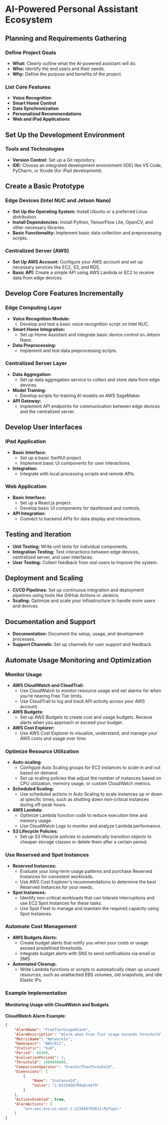 # AI-Powered Personal Assistant Ecosystem

## Planning and Requirements Gathering

### Define Project Goals

- **What:** Clearly outline what the AI-powered assistant will do.
- **Who:** Identify the end users and their needs.
- **Why:** Define the purpose and benefits of the project.

### List Core Features

- **Voice Recognition**
- **Smart Home Control**
- **Data Synchronization**
- **Personalized Recommendations**
- **Web and iPad Applications**

## Set Up the Development Environment

### Tools and Technologies

- **Version Control:** Set up a Git repository.
- **IDE:** Choose an integrated development environment (IDE) like VS Code, PyCharm, or Xcode (for iPad development).

## Create a Basic Prototype

### Edge Devices (Intel NUC and Jetson Nano)

- **Set Up the Operating System:** Install Ubuntu or a preferred Linux distribution.
- **Install Dependencies:** Install Python, TensorFlow Lite, OpenCV, and other necessary libraries.
- **Basic Functionality:** Implement basic data collection and preprocessing scripts.

### Centralized Server (AWS)

- **Set Up AWS Account:** Configure your AWS account and set up necessary services like EC2, S3, and RDS.
- **Basic API:** Create a simple API using AWS Lambda or EC2 to receive data from edge devices.

## Develop Core Features Incrementally

### Edge Computing Layer

- **Voice Recognition Module:**
  - Develop and test a basic voice recognition script on Intel NUC.
- **Smart Home Integration:**
  - Set up Home Assistant and integrate basic device control on Jetson Nano.
- **Data Preprocessing:**
  - Implement and test data preprocessing scripts.

### Centralized Server Layer

- **Data Aggregation:**
  - Set up data aggregation service to collect and store data from edge devices.
- **Model Training:**
  - Develop scripts for training AI models on AWS SageMaker.
- **API Gateway:**
  - Implement API endpoints for communication between edge devices and the centralized server.

## Develop User Interfaces

### iPad Application

- **Basic Interface:**
  - Set up a basic SwiftUI project.
  - Implement basic UI components for user interactions.
- **Integration:**
  - Integrate with local processing scripts and remote APIs.

### Web Application

- **Basic Interface:**
  - Set up a React.js project.
  - Develop basic UI components for dashboard and controls.
- **API Integration:**
  - Connect to backend APIs for data display and interactions.

## Testing and Iteration

- **Unit Testing:** Write unit tests for individual components.
- **Integration Testing:** Test interactions between edge devices, centralized server, and user interfaces.
- **User Testing:** Collect feedback from real users to improve the system.

## Deployment and Scaling

- **CI/CD Pipelines:** Set up continuous integration and deployment pipelines using tools like GitHub Actions or Jenkins.
- **Scaling:** Optimize and scale your infrastructure to handle more users and devices.

## Documentation and Support

- **Documentation:** Document the setup, usage, and development processes.
- **Support Channels:** Set up channels for user support and feedback.

## Automate Usage Monitoring and Optimization

### Monitor Usage

- **AWS CloudWatch and CloudTrail:**
  - Use CloudWatch to monitor resource usage and set alarms for when you’re nearing Free Tier limits.
  - Use CloudTrail to log and track API activity across your AWS account.
- **AWS Budgets:**
  - Set up AWS Budgets to create cost and usage budgets. Receive alerts when you approach or exceed your budget.
- **AWS Cost Explorer:**
  - Use AWS Cost Explorer to visualize, understand, and manage your AWS costs and usage over time.

### Optimize Resource Utilization

- **Auto-scaling:**
  - Configure Auto Scaling groups for EC2 instances to scale in and out based on demand.
  - Set up scaling policies that adjust the number of instances based on CPU utilization, memory usage, or custom CloudWatch metrics.
- **Scheduled Scaling:**
  - Use scheduled actions in Auto Scaling to scale instances up or down at specific times, such as shutting down non-critical instances during off-peak hours.
- **AWS Lambda:**
  - Optimize Lambda function code to reduce execution time and memory usage.
  - Use CloudWatch Logs to monitor and analyze Lambda performance.
- **S3 Lifecycle Policies:**
  - Set up S3 lifecycle policies to automatically transition objects to cheaper storage classes or delete them after a certain period.

### Use Reserved and Spot Instances

- **Reserved Instances:**
  - Evaluate your long-term usage patterns and purchase Reserved Instances for consistent workloads.
  - Use AWS Cost Explorer's recommendations to determine the best Reserved Instances for your needs.
- **Spot Instances:**
  - Identify non-critical workloads that can tolerate interruptions and use EC2 Spot Instances for these tasks.
  - Use Spot Fleet to manage and maintain the required capacity using Spot Instances.

### Automate Cost Management

- **AWS Budgets Alerts:**
  - Create budget alerts that notify you when your costs or usage exceed predefined thresholds.
  - Integrate budget alerts with SNS to send notifications via email or SMS.
- **Automated Cleanup:**
  - Write Lambda functions or scripts to automatically clean up unused resources, such as unattached EBS volumes, old snapshots, and idle Elastic IPs.

### Example Implementation

#### Monitoring Usage with CloudWatch and Budgets

**CloudWatch Alarm Example:**

```json
{
    "AlarmName": "FreeTierUsageAlarm",
    "AlarmDescription": "Alarm when Free Tier usage exceeds threshold",
    "MetricName": "NetworkIn",
    "Namespace": "AWS/EC2",
    "Statistic": "Sum",
    "Period": 86400,
    "EvaluationPeriods": 1,
    "Threshold": 1000000000,
    "ComparisonOperator": "GreaterThanThreshold",
    "Dimensions": [
        {
            "Name": "InstanceId",
            "Value": "i-0123456789abcdef0"
        }
    ],
    "ActionsEnabled": true,
    "AlarmActions": [
        "arn:aws:sns:us-east-1:123456789012:MyTopic"
    ]
}
